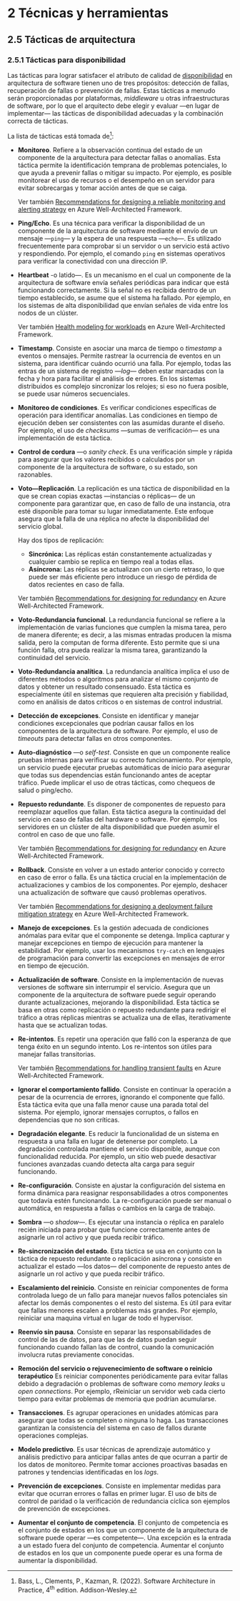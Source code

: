# 2 Técnicas y herramientas

## 2.5 Tácticas de arquitectura

### 2.5.1 Tácticas para disponibilidad

Las tácticas para lograr satisfacer el atributo de calidad de
[disponibilidad](/4_Conceptos/4_Disponibilidad.md) en arquitectura de software
tienen uno de tres propósitos: detección de fallas, recuperación de fallas o
prevención de fallas. Estas tácticas a menudo serán proporcionadas por
plataformas, *middleware* u otras infraestructuras de software, por lo que el
arquitecto debe elegir y evaluar —en lugar de implementar— las tácticas de
disponibilidad adecuadas y la combinación correcta de tácticas.

La lista de tácticas está tomada de[^1]:

[^1]: Bass, L., Clements, P., Kazman, R. (2022). Software Architecture in
    Practice, 4<sup>th</sup> edition. Addison-Wesley.

* **Monitoreo**. Refiere a la observación continua del estado de un componente
  de la arquitectura para detectar fallas o anomalías. Esta táctica permite la
  identificación temprana de problemas potenciales, lo que ayuda a prevenir
  fallas o mitigar su impacto. Por ejemplo, es posible monitorear el uso de
  recursos o el desempeño en un servidor para evitar sobrecargas y tomar acción
  antes de que se caiga.

  Ver también [Recommendations for designing a reliable monitoring and alerting
  strategy](https://learn.microsoft.com/en-us/azure/well-architected/reliability/monitoring-alerting-strategy)
  en Azure Well-Architected Framework.

* **Ping/Echo**. Es una técnica para verificar la disponibilidad de un
  componente de la arquitectura de software mediante el envío de un mensaje
  —`ping`— y la espera de una respuesta —`echo`—. Es utilizado frecuentemente
  para comprobar si un servidor o un servicio está activo y respondiendo. Por
  ejemplo, el comando `ping` en sistemas operativos para verificar la
  conectividad con una dirección IP.

* **Heartbeat** -o latido—. Es un mecanismo en el cual un componente de la
  arquitectura de software envía señales periódicas para indicar que está
  funcionando correctamente. Si la señal no es recibida dentro de un tiempo
  establecido, se asume que el sistema ha fallado. Por ejemplo, en los sistemas de alta
   disponibilidad que envían señales de vida entre los nodos de un clúster.

  Ver también [Health modeling for
  workloads](https://learn.microsoft.com/en-us/azure/well-architected/cross-cutting-guides/health-modeling)
  en Azure Well-Architected Framework.

* <span id="timestamp">**Timestamp**. Consiste en asociar una marca de tiempo o
  *timestamp* a eventos o mensajes. Permite rastrear la ocurrencia de eventos en
  un sistema, para identificar cuándo ocurrió una falla. Por ejemplo, todas las
  entras de un sistema de registro —*log*— deben estar marcadas con la fecha y
  hora para facilitar el análisis de errores. En los sistemas distribuidos es
  complejo sincronizar los relojes; si eso no fuera posible, se puede usar
  números secuenciales.</span>

* <span id="monitoreo_condiciones">**Monitoreo de condiciones**. Es verificar
  condiciones específicas de operación para identificar anomalías. Las
  condiciones en tiempo de ejecución deben ser consistentes con las asumidas
  durante el diseño. Por ejemplo, el uso de *checksums* —sumas de verificación—
  es una implementación de esta táctica.</span>

* <span id="control_cordura">**Control de cordura** —o *sanity check*. Es una verificación simple y rápida
  para asegurar que los valores recibidos o calculados por un componente de la
  arquitectura de software, o su estado, son razonables.</span>

* <span id="replicacion">**Voto—Replicación**. La replicación es una táctica de
  disponibilidad en la que se crean copias exactas —instancias o réplicas— de un
  componente para garantizar que, en caso de fallo de una instancia, otra esté
  disponible para tomar su lugar inmediatamente. Este enfoque asegura que la
  falla de una réplica no afecte la disponibilidad del servicio global.

  Hay dos tipos de replicación:
  * **Sincrónica:** Las réplicas están constantemente actualizadas y cualquier
    cambio se replica en tiempo real a todas ellas.
  * **Asíncrona:** Las réplicas se actualizan con un cierto retraso, lo que
    puede ser más eficiente pero introduce un riesgo de pérdida de datos
    recientes en caso de falla.

  Ver también [Recommendations for designing for
  redundancy](https://learn.microsoft.com/en-us/azure/well-architected/reliability/redundancy)
  en Azure Well-Architected Framework.</span>

* <span id="redundancia_funcional">**Voto-Redundancia funcional**. La
  redundancia funcional se refiere a la implementación de varias funciones que
  cumplen la misma tarea, pero de manera diferente; es decir, a las mismas
  entradas producen la misma salida, pero la computan de forma diferente. Esto
  permite que si una función falla, otra pueda realizar la misma tarea,
  garantizando la continuidad del servicio.</span>

* <span id="redundancia_analitica">**Voto-Redundancia analítica**. La
  redundancia analítica implica el uso de diferentes métodos o algoritmos para
  analizar el mismo conjunto de datos y obtener un resultado consensuado. Esta
  táctica es especialmente útil en sistemas que requieren alta precisión y
  fiabilidad, como en análisis de datos críticos o en sistemas de control
  industrial.</span>

* **Detección de excepciones**. Consiste en identificar y manejar condiciones
  excepcionales que podrían causar fallos en los componentes de la arquitectura
  de software. Por ejemplo, el uso de *timeouts* para detectar fallas en otros
  componentes.

* **Auto-diagnóstico** —o *self-test*. Consiste en que un componente realice
  pruebas internas para verificar su correcto funcionamiento. Por ejemplo, un
  servicio puede ejecutar pruebas automáticas de inicio para asegurar
  que todas sus dependencias están funcionando antes de aceptar tráfico. Puede
  implicar el uso de otras tácticas, como chequeos de salud o ping/echo.

* **Repuesto redundante**. Es disponer de componentes de repuesto para
  reemplazar aquellos que fallan. Esta táctica asegura la continuidad del
  servicio en caso de fallas del hardware o software. Por ejemplo, los
  servidores en un clúster de alta disponibilidad que pueden asumir el control
  en caso de que uno falle.

  Ver también [Recommendations for designing for
  redundancy](https://learn.microsoft.com/en-us/azure/well-architected/reliability/redundancy)
  en Azure Well-Architected Framework.

* <span id="rollback">**Rollback**. Consiste en volver a un estado anterior conocido y correcto en
  caso de error o falla. Es una táctica crucial en la implementación de
  actualizaciones y cambios de los componentes. Por ejemplo, deshacer una
  actualización de software que causó problemas operativos.

  Ver también [Recommendations for designing a deployment failure mitigation
  strategy](https://learn.microsoft.com/en-us/azure/well-architected/operational-excellence/mitigation-strategy)
  en Azure Well-Architected Framework.</span>

* **Manejo de excepciones**. Es la gestión adecuada de condiciones anómalas para
  evitar que el componente se detenga. Implica capturar y manejar excepciones en
  tiempo de ejecución para mantener la estabilidad. Por ejemplo, usar los
  mecanismos `try-catch` en lenguajes de programación para convertir las
  excepciones en mensajes de error en tiempo de ejecución.

* **Actualización de software**. Consiste en la implementación de nuevas
  versiones de software sin interrumpir el servicio. Asegura que un componente
  de la arquitectura de software puede
  seguir operando durante actualizaciones, mejorando la disponibilidad. Esta
  táctica se basa en otras como replicación o repuesto redundante para redirigir
  el tráfico a otras réplicas mientras se actualiza una de ellas, iterativamente
  hasta que se actualizan todas.

* **Re-intentos**. Es repetir una operación que falló con la esperanza de que
  tenga éxito en un segundo intento. Los re-intentos son útiles para manejar
  fallas transitorias.

  Ver también [Recommendations for handling transient
  faults](https://learn.microsoft.com/en-us/azure/well-architected/reliability/handle-transient-faults)
  en Azure Well-Architected Framework.

* **Ignorar el comportamiento fallido**. Consiste en continuar la operación a
  pesar de la ocurrencia de errores, ignorando el componente que falló. Esta
  táctica evita que una falla menor cause una parada total del sistema. Por
  ejemplo, ignorar mensajes corruptos, o fallos en dependencias que no son
  críticas.

* **Degradación elegante**. Es reducir la funcionalidad de un sistema en
  respuesta a una falla en lugar de detenerse por completo. La degradación
  controlada mantiene el servicio disponible, aunque con funcionalidad reducida.
  Por ejemplo, un sitio web puede desactivar funciones avanzadas cuando detecta
  alta carga para seguir funcionando.

* <span id="reconfiguracion">**Re-configuración**. Consiste en ajustar la
  configuración del sistema en forma dinámica para reasignar responsabilidades a
  otros componentes que todavía estén funcionando. La re-configuración puede ser
  manual o automática, en respuesta a fallas o cambios en la carga de
  trabajo.</span>

* **Sombra** —o *shadow*—. Es ejecutar una instancia o réplica en paralelo
  recién iniciada para probar que funcione correctamente antes de asignarle un
  rol activo y que pueda recibir tráfico.

* **Re-sincronización del estado**. Esta táctica se usa en conjunto con la
  táctica de repuesto redundante o replicación asíncrona y consiste en
  actualizar el estado —los datos— del componente de repuesto antes de asignarle
  un rol activo y que pueda recibir tráfico.

* **Escalamiento del reinicio**. Consiste en reiniciar componentes de forma
  controlada luego de un fallo para manejar nuevos fallos potenciales sin
  afectar los demás componentes o el resto del sistema. Es útil para evitar que
  fallas menores escalen a problemas más grandes. Por ejemplo, reiniciar una
  maquina virtual en lugar de todo el hypervisor.

* **Reenvío sin pausa**. Consiste en separar las responsabilidades de control de
  las de datos, para que las de datos puedan seguir funcionando cuando fallan
  las de control, cuando la comunicación involucra rutas previamente conocidas.

* **Remoción del servicio o rejuvenecimiento de software o reinicio
  terapéutico** Es reiniciar componentes periódicamente para evitar fallas
  debido a degradación o problemas de software como *memory leaks* u *open
  connections*. Por ejemplo, rReiniciar un servidor web cada cierto tiempo para
  evitar problemas de memoria que podrían acumularse.

* **Transacciones**. Es agrupar operaciones en unidades atómicas para asegurar
  que todas se completen o ninguna lo haga. Las transacciones garantizan la
  consistencia del sistema en caso de fallos durante operaciones complejas.

* <span id="modelo_predictivo">**Modelo predictivo**. Es usar técnicas de
  aprendizaje automático y análisis predictivo para anticipar fallas antes de
  que ocurran a partir de los datos de monitoreo. Permite tomar acciones
  proactivas basadas en patrones y tendencias identificadas en los
  *logs*.</span>

* **Prevención de excepciones**. Consiste en implementar medidas para evitar que
  ocurran errores o fallas en primer lugar. El uso de bits de control de paridad
  o la verificación de redundancia cíclica son ejemplos de prevención de
  excepciones.

* **Aumentar el conjunto de competencia**. El conjunto de competencia es el
  conjunto de estados en los que un componente de la arquitectura de software
  puede operar —es competente—. Una excepción es la entrada a un estado fuera
  del conjunto de competencia. Aumentar el conjunto de estados en los que un
  componente puede operar es una forma de aumentar la disponibilidad.
